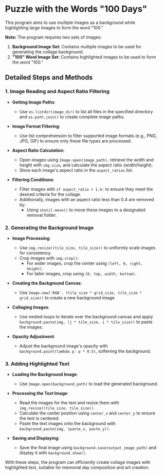 # Puzzle with the Words "100 Days"

This program aims to use multiple images as a background while highlighting large images to form the word "100." 

**Note:** The program requires two sets of images:

1. **Background Image Set**: Contains multiple images to be used for generating the collage background.
2. **"100" Word Image Set**: Contains highlighted images to be used to form the word "100."

## Detailed Steps and Methods

### 1. Image Reading and Aspect Ratio Filtering

- **Getting Image Paths**: 
  - Use `os.listdir(image_dir)` to list all files in the specified directory and `os.path.join()` to create complete image paths.
  
- **Image Format Filtering**: 
  - Use list comprehension to filter supported image formats (e.g., PNG, JPG, GIF) to ensure only these file types are processed.

- **Aspect Ratio Calculation**: 
  - Open images using `Image.open(image_path)`, retrieve the width and height with `img.size`, and calculate the aspect ratio (width/height). 
  - Store each image's aspect ratio in the `aspect_ratios` list.

- **Filtering Conditions**: 
  - Filter images with `if aspect_ratio > 1.4:` to ensure they meet the desired criteria for the collage. 
  - Additionally, images with an aspect ratio less than 0.4 are removed by:
    - Using `shutil.move()` to move these images to a designated removal folder.

### 2. Generating the Background Image

- **Image Processing**: 
  - Use `img.resize((tile_size, tile_size))` to uniformly scale images for consistency.
  - Crop images with `img.crop()`:
    - For wider images, crop the center using `(left, 0, right, height)`.
    - For taller images, crop using `(0, top, width, bottom)`.

- **Creating the Background Canvas**: 
  - Use `Image.new('RGB', (tile_size * grid_size, tile_size * grid_size))` to create a new background image.

- **Collaging Images**: 
  - Use nested loops to iterate over the background canvas and apply `background.paste(img, (j * tile_size, i * tile_size))` to paste the images.

- **Opacity Adjustment**: 
  - Adjust the background image's opacity with `background.point(lambda p: p * 0.5)`, softening the background.

### 3. Adding Highlighted Text

- **Loading the Background Image**: 
  - Use `Image.open(background_path)` to load the generated background.

- **Processing the Text Image**: 
  - Read the images for the text and resize them with `img.resize((tile_size, tile_size))`.
  - Calculate the center position using `center_x` and `center_y` to ensure the text is centered.
  - Paste the text images onto the background with `background.paste(img, (paste_x, paste_y))`.

- **Saving and Displaying**: 
  - Save the final image using `background.save(output_image_path)` and display it with `background.show()`.

With these steps, the program can efficiently create collage images with highlighted text, suitable for memorial day composition and art creation.
